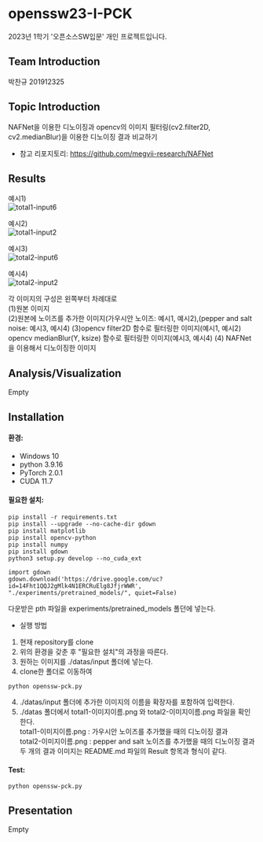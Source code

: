 # openssw23-I-PCK
2023년 1학기 '오픈소스SW입문' 개인 프로젝트입니다.

## Team Introduction
박찬규 201912325

## Topic Introduction
NAFNet을 이용한 디노이징과 opencv의 이미지 필터링(cv2.filter2D, cv2.medianBlur)을 이용한 디노이징 결과 비교하기
- 참고 리포지토리: https://github.com/megvii-research/NAFNet

## Results
예시1)  
![total1-input6](https://github.com/originalkyu/openssw23-I-PCK/assets/107669268/4760c87a-6609-48ed-abf6-174628d5458b)
  
예시2)  
![total1-input2](https://github.com/originalkyu/openssw23-I-PCK/assets/107669268/261ed282-6637-4846-b909-28d85aa5f3a0)
  
예시3)  
![total2-input6](https://github.com/originalkyu/openssw23-I-PCK/assets/107669268/6f6652e5-556b-4bee-8981-0a7938708e01)
  
예시4)  
![total2-input2](https://github.com/originalkyu/openssw23-I-PCK/assets/107669268/223ab2d9-1343-4ef3-853f-459dca7010ff)  

각 이미지의 구성은 왼쪽부터 차례대로  
  (1)원본 이미지  
  (2)원본에 노이즈를 추가한 이미지(가우시안 노이즈: 예시1, 예시2),(pepper and salt noise: 예시3, 예시4)
  (3)opencv filter2D 함수로 필터링한 이미지(예시1, 예시2)  opencv medianBlur(Y, ksize) 함수로 필터링한 이미지(예시3, 예시4)
  (4) NAFNet을 이용해서 디노이징한 이미지  

## Analysis/Visualization
Empty

## Installation
#### 환경:
- Windows 10
- python 3.9.16
- PyTorch 2.0.1
- CUDA 11.7

#### 필요한 설치:
```
pip install -r requirements.txt
pip install --upgrade --no-cache-dir gdown
pip install matplotlib
pip install opencv-python
pip install numpy
pip install gdown
python3 setup.py develop --no_cuda_ext
```

```
import gdown
gdown.download('https://drive.google.com/uc?id=14Fht1QQJ2gMlk4N1ERCRuElg8JfjrWWR', "./experiments/pretrained_models/", quiet=False)
```
다운받은 pth 파일을 experiments/pretrained_models 폴던에 넣는다.

* 실행 방법
1. 현재 repository를 clone
2. 위의 환경을 갖춘 후 "필요한 설치"의 과정을 따른다.
3. 원하는 이미지를 ./datas/input 폴더에 넣는다.
4. clone한 폴더로 이동하여 
```
python openssw-pck.py
```
  
4. ./datas/input 폴더에 추가한 이미지의 이름을 확장자를 포함하여 입력한다.
5. ./datas 폴더에서 total1-이미지이름.png 와 total2-이미지이름.png 파일을 확인한다.  
   total1-이미지이름.png : 가우시안 노이즈를 추가했을 때의 디노이징 결과  
   total2-이미지이름.png : pepper and salt 노이즈를 추가했을 때의 디노이징 결과  
   두 개의 결과 이미지는 README.md 파일의 Result 항목과 형식이 같다.

#### Test:
```
python openssw-pck.py
```

## Presentation
Empty
